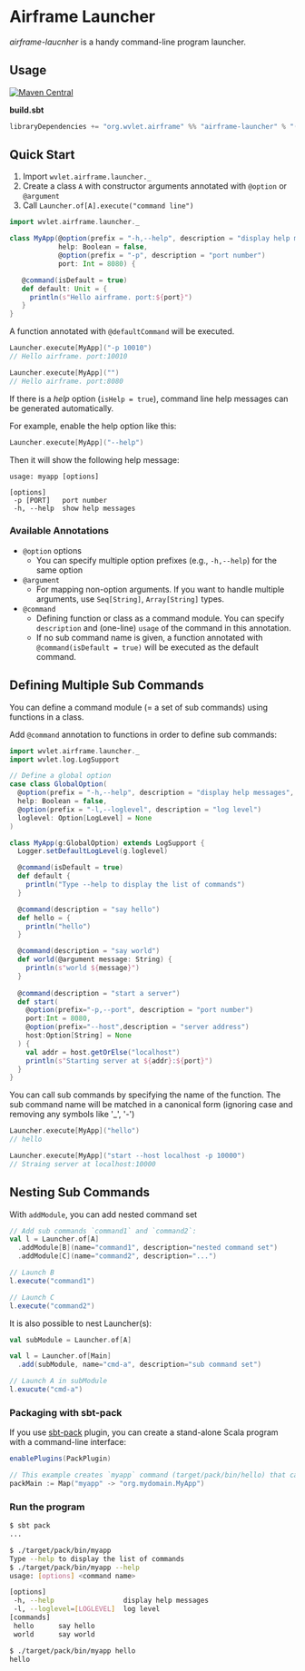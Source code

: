 # Airframe Launcher

*airframe-laucnher* is a handy command-line program launcher. 

## Usage
[![Maven Central](https://maven-badges.herokuapp.com/maven-central/org.wvlet.airframe/airframe-launcher_2.12/badge.svg)](http://central.maven.org/maven2/org/wvlet/airframe/airframe-launcher_2.12/)

**build.sbt**

```scala
libraryDependencies += "org.wvlet.airframe" %% "airframe-launcher" % "(version)"
```

## Quick Start

1. Import `wvlet.airframe.launcher._`
1. Create a class `A` with constructor arguments annotated with `@option` or `@argument`
1. Call `Launcher.of[A].execute("command line")` 

```scala
import wvlet.airframe.launcher._

class MyApp(@option(prefix = "-h,--help", description = "display help messages", isHelp = true) 
            help: Boolean = false,
            @option(prefix = "-p", description = "port number") 
            port: Int = 8080) {

   @command(isDefault = true)
   def default: Unit = {
     println(s"Hello airframe. port:${port}")
   }
}
```

A function annotated with `@defaultCommand` will be executed.

```scala
Launcher.execute[MyApp]("-p 10010")
// Hello airframe. port:10010

Launcher.execute[MyApp]("")
// Hello airframe. port:8080
```

If there is a _help_ option (`isHelp = true`), command line help messages can be generated automatically.

For example, enable the help option like this:
```scala
Launcher.execute[MyApp]("--help")
```

Then it will show the following help message:
```
usage: myapp [options]

[options]
 -p [PORT]   port number
 -h, --help  show help messages
```

### Available Annotations

- `@option` options 
  - You can specify multiple option prefixes (e.g., `-h,--help`) for the same option
- `@argument`
  - For mapping non-option arguments. If you want to handle multiple arguments, use `Seq[String]`, `Array[String]` types.
- `@command`
  - Defining function or class as a command module. You can specify `description` and (one-line) `usage` of the command in this annotation.
  - If no sub command name is given, a function annotated with `@command(isDefault = true)`  will be executed as the default command.

## Defining Multiple Sub Commands

You can define a command module (= a set of sub commands) using functions in a class.

Add `@command` annotation to functions in order to define sub commands:
```scala
import wvlet.airframe.launcher._
import wvlet.log.LogSupport

// Define a global option
case class GlobalOption(
  @option(prefix = "-h,--help", description = "display help messages", isHelp = true) 
  help: Boolean = false,
  @option(prefix = "-l,--loglevel", description = "log level") 
  loglevel: Option[LogLevel] = None
)

class MyApp(g:GlobalOption) extends LogSupport {
  Logger.setDefaultLogLevel(g.loglevel)

  @command(isDefault = true)
  def default {
    println("Type --help to display the list of commands")
  }

  @command(description = "say hello")
  def hello = {
    println("hello")
  }

  @command(description = "say world")
  def world(@argument message: String) {
    println(s"world ${message}")
  }
  
  @command(description = "start a server")
  def start(
    @option(prefix="-p,--port", description = "port number")
    port:Int = 8080,
    @option(prefix="--host",description = "server address")
    host:Option[String] = None
  ) {
    val addr = host.getOrElse("localhost")
    println(s"Starting server at ${addr}:${port}")
  }
}
```

You can call sub commands by specifying the name of the function.
The sub command name will be matched in a canonical form (ignoring case and removing any symbols like '_', '-')

```scala
Launcher.execute[MyApp]("hello")
// hello

Launcher.execute[MyApp]("start --host localhost -p 10000")
// Straing server at localhost:10000
```

## Nesting Sub Commands

With `addModule`, you can add nested command set

```scala
// Add sub commands `command1` and `command2`:
val l = Launcher.of[A]
  .addModule[B](name="command1", description="nested command set")
  .addModule[C](name="command2", description="...")

// Launch B
l.execute("command1")

// Launch C
l.execute("command2")
```

It is also possible to nest Launcher(s):

```scala
val subModule = Launcher.of[A]

val l = Launcher.of[Main]
  .add(subModule, name="cmd-a", description="sub command set")

// Launch A in subModule
l.exucute("cmd-a")
```


### Packaging with sbt-pack
If you use [sbt-pack](https://github.com/xerial/sbt-pack) plugin, you can create a stand-alone Scala program with a command-line interface:

```scala
enablePlugins(PackPlugin)

// This example creates `myapp` command (target/pack/bin/hello) that calls org.mydomain.MyApp#main(Array[String]) 
packMain := Map("myapp" -> "org.mydomain.MyApp")
```


### Run the program 
```sh
$ sbt pack
...

$ ./target/pack/bin/myapp 
Type --help to display the list of commands
$ ./target/pack/bin/myapp --help
usage: [options] <command name>

[options]
 -h, --help                 display help messages
 -l, --loglevel=[LOGLEVEL]  log level 
[commands]
 hello      say hello
 world     	say world

$ ./target/pack/bin/myapp hello
hello
```
